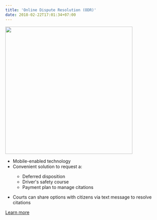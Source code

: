 ```yaml
---
title: 'Online Dispute Resolution (ODR)'
date: 2018-02-22T17:01:34+07:00
---
```


<style>
.roman {
    list-style-type: lower-roman;
}
.square {
    list-style-type: square;
    margin-left: 30px;
}    

.column {
    float: left;
    width: 50%;
}

.right {
    width: 50%;
}

.row:after {
    content: "";
    display: table;
    clear: both;
}

.benefits {
    text-align:left;
}

.flexbox-container {
    display: flex;
    align-items: flex-start;
    flex-wrap: wrap;
}

.flex-child {
    flex:1;
    border: 1px;
    min-width: 400px;
    max-width: 800px;
    padding-right: 30px;
}

.flex-child-1 {
    flex:2;
    border: 1px;
    padding-left: 20px;
    padding-right: 20px;
    flex-shrink: 0;
}

.center {
    margin-left: auto; 
    padding-right: 30px;
    margin-right: auto; 
    display: block;
}

@media screen and (max-width: 990px) {
    .flexbox-container {
        display: flex;
        flex-direction: column-reverse;
    }

    .flex-child {
        flex:1;
        border: 1px;
        min-width: 400px;
    }

    .flex-child-1 {
        flex:2;
        border: 1px;
        padding-left: 20px;
        padding-right: 20px;
        flex-shrink: 0;
    }
}
</style>

<div class="flexbox-container">
    <div class="flex-child">
    <ul class="roman"; style="list-style-type:disc">
        <li>Mobile-enabled technology</li>
        <li>Convenient solution to request a:</li>
    </ul>
    <ul class="square"; style="list-style-type:circle">
            <li>Deferred disposition</li>
            <li>Driver's safety course</li>
            <li>Payment plan to manage citations</li>
    </ul>
        <ul class="roman"; style="list-style-type:disc">
        <li>Courts can share options with citizens via text message
            to resolve citations</li>
        </ul>
    </div>
    <div class="flex-child">
        <img src="https://i.imgur.com/mCHZXso.jpg" loading="lazy" width="400px" class="center"/>
    </div>
</div>
<a href="/contact/">Learn more</a>